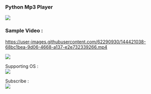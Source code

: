 ### Python Mp3 Player
<img src='https://img.shields.io/badge/Author-GH0STH4CKER-success?style=flat&logo=github'>

### Sample Video :
https://user-images.githubusercontent.com/62290930/144421038-68bc1bea-9d06-4668-a137-e2e732339266.mp4

<a href='https://www.python.org/downloads/release/python-3100'><img src='https://img.shields.io/badge/python%20%203.8%20%7C%203.9%20%7C%203.10-163052?style=flat&logo=python'><a>

Supporting OS : </br><img src='https://img.shields.io/badge/Windows-0078D6?style=for-the-badge&logo=windows&logoColor=white'>
  
Subscribe :</br> <a href='www.youtube.com/channel/UCCKp8UXlGm8frgpY9heHSAg/?sub_confirmation=1'><img src='https://img.shields.io/badge/YouTube%20Channel-FF0000?style=for-the-badge&logo=youtube&logoColor=white'></a>
